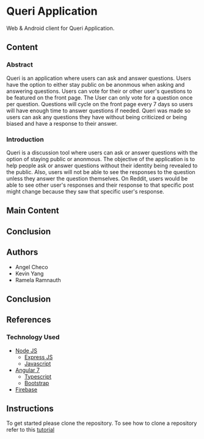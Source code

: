 # Queri Application
Web & Android client for Queri Application.

## Content

### Abstract
Queri is an application where users can ask and answer questions. Users have the option to either stay public on be anonmous when asking and answering questions. Users can vote for their or other user's questions to be featured on the front page. The User can only vote for a question once per question. Questions will cycle on the front page every 7 days so users will have enough time to answer questions if needed. Queri was made so users can ask any questions they have without being criticized or being biased and have a response to their answer.

### Introduction
Queri is a discussion tool where users can ask or answer questions with the option of staying public or anonmous. The objective of the application is to help people ask or answer questions without their identity being revealed to the public. Also, users will not be able to see the responses to the question unless they answer the question themselves. On Reddit, users would be able to see other user's responses and their response to that specific post might change because they saw that specific user's response. 

## Main Content

## Conclusion

## Authors

* Angel Checo
* Kevin Yang
* Ramela Ramnauth

## Conclusion

## References

### Technology Used

* [Node JS](https://nodejs.org/en/)
  * [Express JS](https://expressjs.com/)
  * [Javascript](https://www.javascript.com/)
* [Angular 7](https://angular.io/)
  * [Typescript](https://www.typescriptlang.org/)
  * [Bootstrap](https://getbootstrap.com/)
* [Firebase](https://firebase.google.com/)


## Instructions

To get started please clone the repository. To see how to clone a repository refer to this 
[tutorial](https://help.github.com/en/articles/cloning-a-repository)

